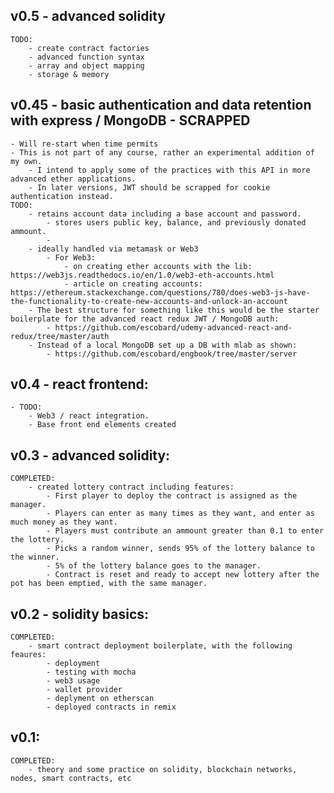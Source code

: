 ## v0.5 - advanced solidity
	TODO:
		- create contract factories
		- advanced function syntax
		- array and object mapping
		- storage & memory

## v0.45 - basic authentication and data retention with express / MongoDB - SCRAPPED
	- Will re-start when time permits
	- This is not part of any course, rather an experimental addition of my own.
		- I intend to apply some of the practices with this API in more advanced ether applications.
		- In later versions, JWT should be scrapped for cookie authentication instead.
	TODO:
		- retains account data including a base account and password.
			- stores users public key, balance, and previously donated ammount.
			- 
		- ideally handled via metamask or Web3
			- For Web3:
				- on creating ether accounts with the lib: https://web3js.readthedocs.io/en/1.0/web3-eth-accounts.html
				- article on creating accounts: https://ethereum.stackexchange.com/questions/780/does-web3-js-have-the-functionality-to-create-new-accounts-and-unlock-an-account
		- The best structure for something like this would be the starter boilerplate for the advanced react redux JWT / MongoDB auth:
			- https://github.com/escobard/udemy-advanced-react-and-redux/tree/master/auth
		- Instead of a local MongoDB set up a DB with mlab as shown:
			- https://github.com/escobard/engbook/tree/master/server

## v0.4 - react frontend:
	- TODO:
		- Web3 / react integration. 
		- Base front end elements created

## v0.3 - advanced solidity:

	COMPLETED:
		- created lottery contract including features:
			- First player to deploy the contract is assigned as the manager.
			- Players can enter as many times as they want, and enter as much money as they want.
			- Players must contribute an ammount greater than 0.1 to enter the lottery.
			- Picks a random winner, sends 95% of the lottery balance to the winner.
			- 5% of the lottery balance goes to the manager.
			- Contract is reset and ready to accept new lottery after the pot has been emptied, with the same manager.

## v0.2 - solidity basics:

	COMPLETED:
		- smart contract deployment boilerplate, with the following feaures:
			- deployment
			- testing with mocha 
			- web3 usage
			- wallet provider
			- deplyment on etherscan
			- deployed contracts in remix

## v0.1:

	COMPLETED:
		- theory and some practice on solidity, blockchain networks, nodes, smart contracts, etc